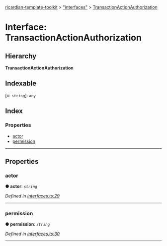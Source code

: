 [ricardian-template-toolkit](../README.md) > ["interfaces"](../modules/_interfaces_.md) > [TransactionActionAuthorization](../interfaces/_interfaces_.transactionactionauthorization.md)

# Interface: TransactionActionAuthorization

## Hierarchy

**TransactionActionAuthorization**

## Indexable

\[x: `string`\]:&nbsp;`any`
## Index

### Properties

* [actor](_interfaces_.transactionactionauthorization.md#actor)
* [permission](_interfaces_.transactionactionauthorization.md#permission)

---

## Properties

<a id="actor"></a>

###  actor

**● actor**: *`string`*

*Defined in [interfaces.ts:29](https://github.com/EOSIO/ricardian-template-toolkit/blob/51ffd5b/src/interfaces.ts#L29)*

___
<a id="permission"></a>

###  permission

**● permission**: *`string`*

*Defined in [interfaces.ts:30](https://github.com/EOSIO/ricardian-template-toolkit/blob/51ffd5b/src/interfaces.ts#L30)*

___

